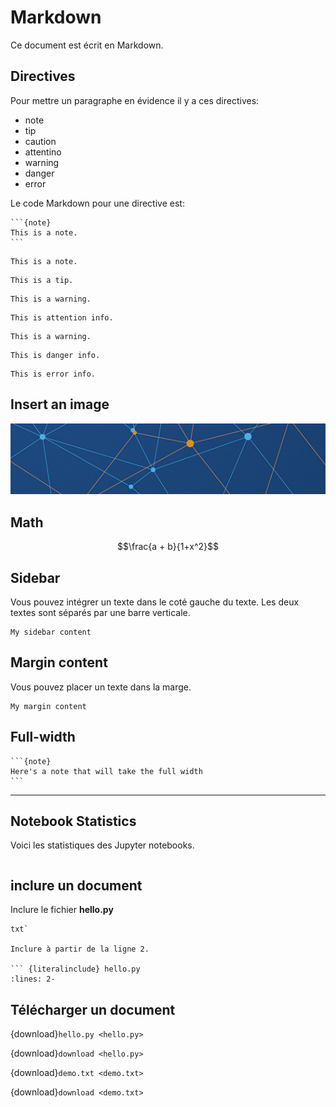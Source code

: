 # Markdown

Ce document est écrit en Markdown.

## Directives

Pour mettre un paragraphe en évidence il y a ces directives:

- note
- tip
- caution
- attentino
- warning
- danger
- error

Le code Markdown pour une directive est:

    ```{note}
    This is a note.
    ```

```{note}
This is a note.
```

```{tip}
This is a tip.
```

```{caution}
This is a warning.
```

```{attention}
This is attention info.
```

```{warning}
This is a warning.
```

```{danger}
This is danger info.
```

```{error}
This is error info.
```

## Insert an image
![](../logo.png)

## Math
$$\frac{a + b}{1+x^2}$$


## Sidebar
Vous pouvez intégrer un texte dans le coté gauche du texte. 
Les deux textes sont séparés par une barre verticale.

```{sidebar} My sidebar title
My sidebar content
```

## Margin content
Vous pouvez placer un texte dans la marge.

```{margin} An optional title
My margin content
```

## Full-width

````{div} full-width
```{note}
Here's a note that will take the full width
```
````

--- 
## Notebook Statistics
Voici les statistiques des Jupyter notebooks.

```{nb-exec-table}
```


## inclure un document

Inclure le fichier **hello.py**

``` {literalinclude} txtllo.py
txt`

Inclure à partir de la ligne 2.

``` {literalinclude} hello.py
:lines: 2-
```

## Télécharger un document

{download}`hello.py <hello.py>`

{download}`download <hello.py>`

{download}`demo.txt <demo.txt>`

{download}`download <demo.txt>`
